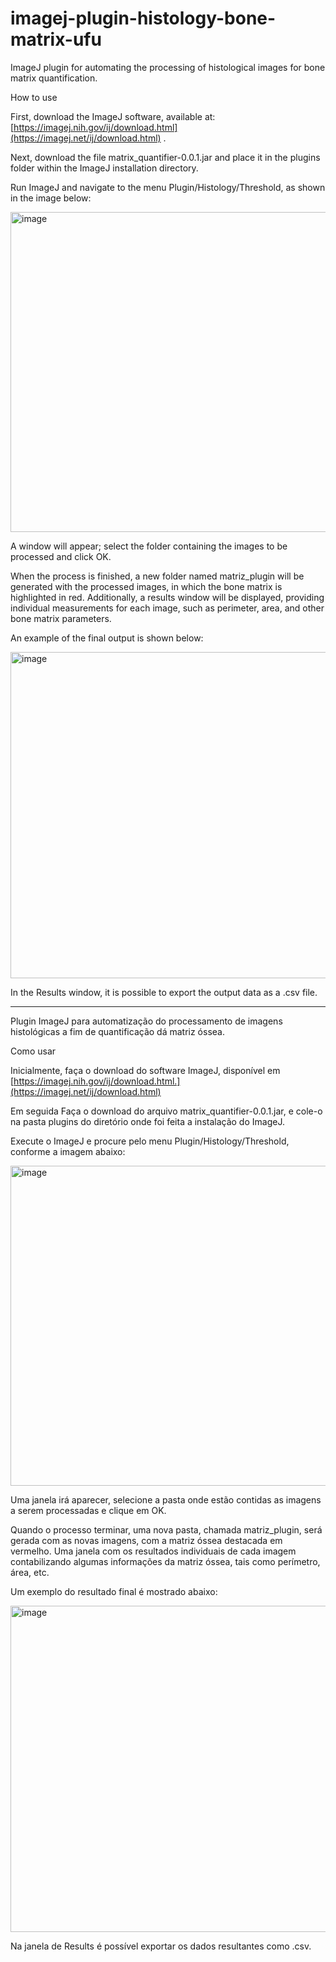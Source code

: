 # imagej-plugin-histology-bone-matrix-ufu

ImageJ plugin for automating the processing of histological images for bone matrix quantification.

How to use

First, download the ImageJ software, available at: [https://imagej.nih.gov/ij/download.html](https://imagej.net/ij/download.html)
.

Next, download the file matrix_quantifier-0.0.1.jar and place it in the plugins folder within the ImageJ installation directory.

Run ImageJ and navigate to the menu Plugin/Histology/Threshold, as shown in the image below:

<img width="615" height="512" alt="image" src="https://github.com/user-attachments/assets/dcec3942-da05-41c0-9d58-bf17393ef6d6" />

A window will appear; select the folder containing the images to be processed and click OK.

When the process is finished, a new folder named matriz_plugin will be generated with the processed images, in which the bone matrix is highlighted in red. Additionally, a results window will be displayed, providing individual measurements for each image, such as perimeter, area, and other bone matrix parameters.

An example of the final output is shown below:

<img width="1436" height="522" alt="image" src="https://github.com/user-attachments/assets/9bb38247-ce96-468c-b359-81e897ee33a3" />

In the Results window, it is possible to export the output data as a .csv file.

-------------------------------------------------------------------------------------------------------------------------------------------------------------------------------------------------------------------------------------------------------------------------------
Plugin ImageJ para automatização do processamento de imagens histológicas a fim de quantificação dá matriz óssea.

Como usar

Inicialmente, faça o download do software ImageJ, disponível em [https://imagej.nih.gov/ij/download.html.](https://imagej.net/ij/download.html)

Em seguida
Faça o download do arquivo matrix_quantifier-0.0.1.jar, e cole-o na pasta plugins do diretório onde foi feita a instalação do ImageJ.

Execute o ImageJ e procure pelo menu Plugin/Histology/Threshold, conforme a imagem abaixo:

<img width="615" height="512" alt="image" src="https://github.com/user-attachments/assets/317c6fd2-a10e-44b9-ac1a-526dca929038" />

Uma janela irá aparecer, selecione a pasta onde estão contidas as imagens a serem processadas e clique em OK.

Quando o processo terminar, uma nova pasta, chamada matriz_plugin, será gerada com as novas imagens, com a matriz óssea destacada em vermelho. Uma janela com os resultados individuais de cada imagem contabilizando algumas informações da matriz óssea, tais como perímetro, área, etc.

Um exemplo do resultado final é mostrado abaixo:

<img width="1436" height="522" alt="image" src="https://github.com/user-attachments/assets/09e87df5-90d3-46f3-8a8c-5e26f0000a81" />

Na janela de Results é possível exportar os dados resultantes como .csv.
